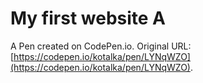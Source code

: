 # My first website A

A Pen created on CodePen.io. Original URL: [https://codepen.io/kotalka/pen/LYNqWZO](https://codepen.io/kotalka/pen/LYNqWZO).


